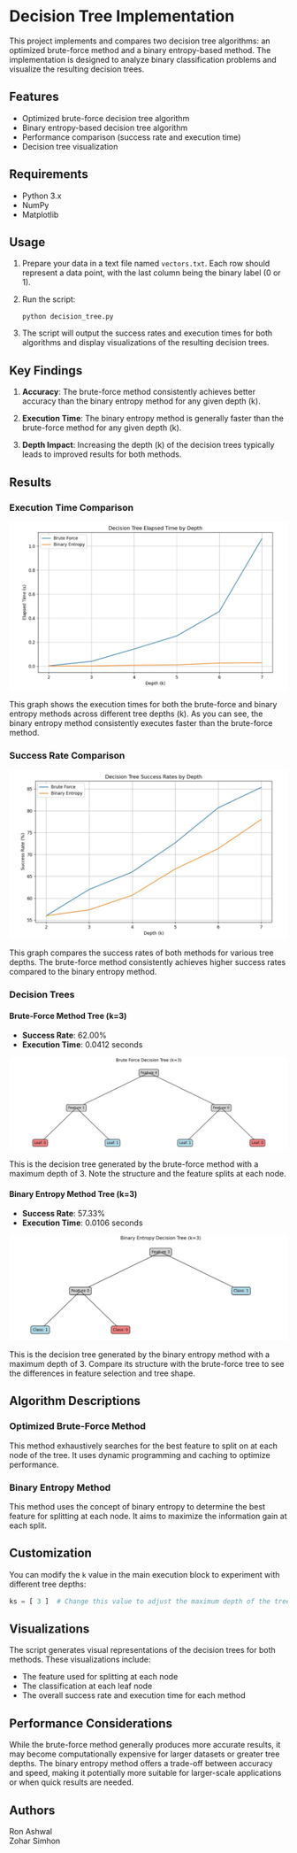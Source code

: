 # Decision Tree Implementation

This project implements and compares two decision tree algorithms: an optimized brute-force method and a binary entropy-based method. The implementation is designed to analyze binary classification problems and visualize the resulting decision trees.

## Features

- Optimized brute-force decision tree algorithm
- Binary entropy-based decision tree algorithm
- Performance comparison (success rate and execution time)
- Decision tree visualization

## Requirements

- Python 3.x
- NumPy
- Matplotlib

## Usage

1. Prepare your data in a text file named `vectors.txt`. Each row should represent a data point, with the last column being the binary label (0 or 1).

2. Run the script:

   ```
   python decision_tree.py
   ```

3. The script will output the success rates and execution times for both algorithms and display visualizations of the resulting decision trees.

## Key Findings

1. **Accuracy**: The brute-force method consistently achieves better accuracy than the binary entropy method for any given depth (k).

2. **Execution Time**: The binary entropy method is generally faster than the brute-force method for any given depth (k).

3. **Depth Impact**: Increasing the depth (k) of the decision trees typically leads to improved results for both methods.

## Results

### Execution Time Comparison

![Execution Time Comparison](images/execution_time_plot.jpg)

This graph shows the execution times for both the brute-force and binary entropy methods across different tree depths (k). As you can see, the binary entropy method consistently executes faster than the brute-force method.

### Success Rate Comparison

![Success Rate Comparison](images/success_rate_plot.jpg)

This graph compares the success rates of both methods for various tree depths. The brute-force method consistently achieves higher success rates compared to the binary entropy method.

### Decision Trees

#### Brute-Force Method Tree (k=3)

- **Success Rate**: 62.00%
- **Execution Time**: 0.0412 seconds

![Brute-Force Decision Tree](images/brute_force_tree.jpg)

This is the decision tree generated by the brute-force method with a maximum depth of 3. Note the structure and the feature splits at each node.

#### Binary Entropy Method Tree (k=3)

- **Success Rate**: 57.33%
- **Execution Time**: 0.0106 seconds

![Binarye Entropy Decision Tree](images/binary_entropy_tree.jpg)

This is the decision tree generated by the binary entropy method with a maximum depth of 3. Compare its structure with the brute-force tree to see the differences in feature selection and tree shape.

## Algorithm Descriptions

### Optimized Brute-Force Method

This method exhaustively searches for the best feature to split on at each node of the tree. It uses dynamic programming and caching to optimize performance.

### Binary Entropy Method

This method uses the concept of binary entropy to determine the best feature for splitting at each node. It aims to maximize the information gain at each split.

## Customization

You can modify the `k` value in the main execution block to experiment with different tree depths:

```python
ks = [ 3 ]  # Change this value to adjust the maximum depth of the trees
```

## Visualizations

The script generates visual representations of the decision trees for both methods. These visualizations include:

- The feature used for splitting at each node
- The classification at each leaf node
- The overall success rate and execution time for each method

## Performance Considerations

While the brute-force method generally produces more accurate results, it may become computationally expensive for larger datasets or greater tree depths. The binary entropy method offers a trade-off between accuracy and speed, making it potentially more suitable for larger-scale applications or when quick results are needed.


## Authors
Ron Ashwal <br/>
Zohar Simhon 
